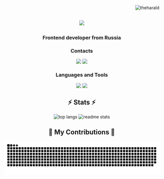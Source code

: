  <img align="right" src="https://komarev.com/ghpvc/?username=theharald&label=Profile%20views&color=0e75b6&style=flat" alt="theharald" />

<h1 align="center">
    <img src="https://readme-typing-svg.herokuapp.com/?font=Righteous&size=35&center=true&vCenter=true&width=500&height=70&duration=4000&lines=Hi+There!+👋;+I'm+Roman+Surinov!;" />
</h1>

<h3 align="center">Frontend developer from Russia</h3>


<h3 align="center">Contacts</h3>

<p align="center"> 
  <a href="https://t.me/theharald" target="_blank" src=""><img src="https://img.shields.io/badge/telegram-pink?style=for-the-badge&logo=telegram" target="_blank" /></a>
  <a href="mailto:romasurinov13@mail.ru" target="_blank"><img src="https://img.shields.io/badge/Email-blue?style=for-the-badge&logo=gmail" target="_blank" /></a>
</p>

<h3 align="center">Languages and Tools</h3>

<div align="center"> 
   <img src="https://skillicons.dev/icons?i=ts,js,react,next,redux,webpack,vite,html,css,scss,styledcomponents,tailwind," />
   <img src="https://skillicons.dev/icons?i=nodejs,express,prisma,mysql,docker,mui,vscode,github,gitlab,figma,git," />
</div>

<h2 align="center">⚡ Stats ⚡</h2>
<div align="center" >
 <img src="https://github-readme-stats.vercel.app/api/top-langs/?username=theharald&hide=HTML&langs_count=8&layout=compact&theme=react&border_radius=10&size_weight=0.5&count_weight=0.5&exclude_repo=github-readme-stats" alt="top langs" />
 <img src="https://github-readme-stats.vercel.app/api/?username=theharald&count_private=true&show_icons=true&theme=react&rank_icon=github&border_radius=10" alt="readme stats" />
</div>

<div align="center">
  <h2>🐍 My Contributions 🐍</h2>
 <img alt="snake eating my contributions" src="https://raw.githubusercontent.com/theharald/theharald/output/github-contribution-grid-snake-dark.svg" />
  <br><br/><br/><br/>
</div>

